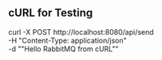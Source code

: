 ## cURL for Testing

curl -X POST http://localhost:8080/api/send \
-H "Content-Type: application/json" \
-d "\"Hello RabbitMQ from cURL\""
